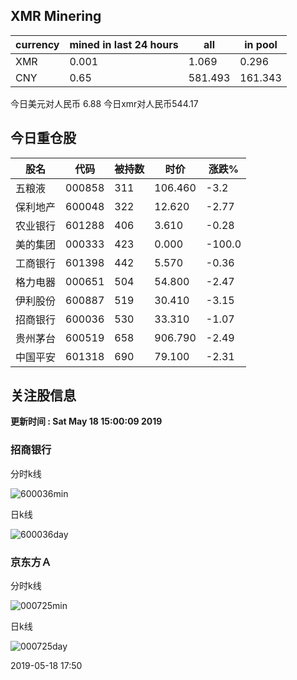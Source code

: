 ## XMR Minering

|currency|mined in last 24 hours|all|in pool|
|---|---|---|---|
|XMR|0.001|1.069|0.296|
|CNY|0.65|581.493|161.343|

今日美元对人民币 6.88	今日xmr对人民币544.17


## 今日重仓股 

|股名|代码|被持数|时价|涨跌%|
|---|---|---|---|---|
|五粮液|000858|311|106.460|-3.2|
|保利地产|600048|322|12.620|-2.77|
|农业银行|601288|406|3.610|-0.28|
|美的集团|000333|423|0.000|-100.0|
|工商银行|601398|442|5.570|-0.36|
|格力电器|000651|504|54.800|-2.47|
|伊利股份|600887|519|30.410|-3.15|
|招商银行|600036|530|33.310|-1.07|
|贵州茅台|600519|658|906.790|-2.49|
|中国平安|601318|690|79.100|-2.31|

## 关注股信息
**更新时间 : Sat May 18 15:00:09 2019**
### 招商银行 
分时k线

![600036min](http://image.sinajs.cn/newchart/min/n/sh600036.gif)

日k线

![600036day](http://image.sinajs.cn/newchart/daily/n/sh600036.gif)

### 京东方Ａ 
分时k线

![000725min](http://image.sinajs.cn/newchart/min/n/sz000725.gif)

日k线

![000725day](http://image.sinajs.cn/newchart/daily/n/sz000725.gif)

2019-05-18 17:50